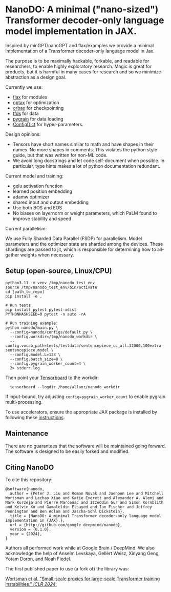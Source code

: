 # NanoDO: A minimal ("nano-sized") Transformer decoder-only language model implementation in JAX.
Inspired by minGPT/nanoGPT and flax/examples we provide a minimal
implementation of a Transformer decoder-only language model in Jax.

The purpose is to be maximally hackable, forkable, and readable for researchers,
to enable highly exploratory research. Magic is great for products, but it is
harmful in many cases for research and so we minimize abstraction as a design
goal.

Currently we use:

*   [flax](https://github.com/google/flax) for modules
*   [optax](https://github.com/google-deepmind/optax) for optimization
*   [orbax](https://github.com/google/orbax) for checkpointing
*   [tfds](https://github.com/tensorflow/datasets) for data
*   [pygrain](https://github.com/google/grain) for data loading
*   [ConfigDict](https://github.com/google/ml_collections) for hyper-parameters.


Design opinions:

* Tensors have short names similar to math and have shapes in their names.
 No more shapes in comments. This violates the
  python style guide, but that was written for non-ML code.
* We avoid long docstrings and let code self-document when possible. In
  particular, type hints makes a lot of python documentation redundant.


Current model and training:

*   gelu activation function
*   learned position embedding
*   adamw optimizer
*   shared input and output embedding
*   Use both BOS and EOS
*   No biases on layernorm or weight parameters, which PaLM found to improve
    stability and speed

Current parallelism:

We use Fully Sharded Data Parallel (FSDP) for parallelism. Model parameters
and the optimizer state are sharded among the devices. These shardings are
passed to jit, which is responsible for determining how to all-gather weights
when necessary.

## Setup (open-source, Linux/CPU)

```
python3.11 -m venv /tmp/nanodo_test_env
source /tmp/nanodo_test_env/bin/activate
cd [path_to_repo]
pip install -e .

# Run tests
pip install pytest pytest-xdist
PYTHONHASHSEED=0 pytest -n auto -rA

# Run training example:
python nanodo/main.py \
  --config=nanodo/configs/default.py \
  --config.workdir=/tmp/nanodo_workdir \
  --config.vocab_path=tests/testdata/sentencepiece_cc_all.32000.100extra-sentencepiece.model \
  --config.model.L=128 \
  --config.batch_size=8 \
  --config.pygrain_worker_count=4 \
  2> stderr.log
```

Then point your [Tensorboard](https://github.com/tensorflow/tensorboard) to the workdir:

```
  tensorboard --logdir /home/allanz/nanodo_workdir
```

If input-bound, try adjusting `config=pygrain_worker_count` to enable pygrain multi-processing.

To use accelerators, ensure the appropriate JAX package is installed by following these [instructions](https://jax.readthedocs.io/en/latest/installation.html).

## Maintenance

 There are no guarantees that the software will be maintained going forward. The software is designed to be easily forked and modified.

## Citing NanoDO

To cite this repository:

```
@software{nanodo,
  author = {Peter J. Liu and Roman Novak and Jaehoon Lee and Mitchell Wortsman and Lechao Xiao and Katie Everett and Alexander A. Alemi and  Mark Kurzeja and Pierre Marcenac and Izzeddin Gur and Simon Kornblith and Kelvin Xu and Gamaleldin Elsayed and Ian Fischer and Jeffrey Pennington and Ben Adlam and Jascha-Sohl Dickstein},
  title = {NanoDO: A minimal Transformer decoder-only language model implementation in {JAX}.},
  url = {http://github.com/google-deepmind/nanodo},
  version = {0.1.0},
  year = {2024},
}
```


Authors all performed work while at Google Brain / DeepMind. We also acknowledge the help of Anselm Levskaya, Gellért Weisz, Xinyang Geng, Yotam Doron, and Noah Fiedel.

The first published paper to use (a fork of) the library was:

 [Wortsman et al. "Small-scale proxies for large-scale Transformer training instabilities." *ICLR 2024*.](https://openreview.net/forum?id=d8w0pmvXbZ)